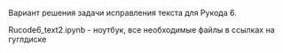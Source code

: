 Вариант решения задачи исправления текста для Рукода 6.

Rucode6_text2.ipynb - ноутбук, все необходимые файлы в ссылках на гуглдиске
